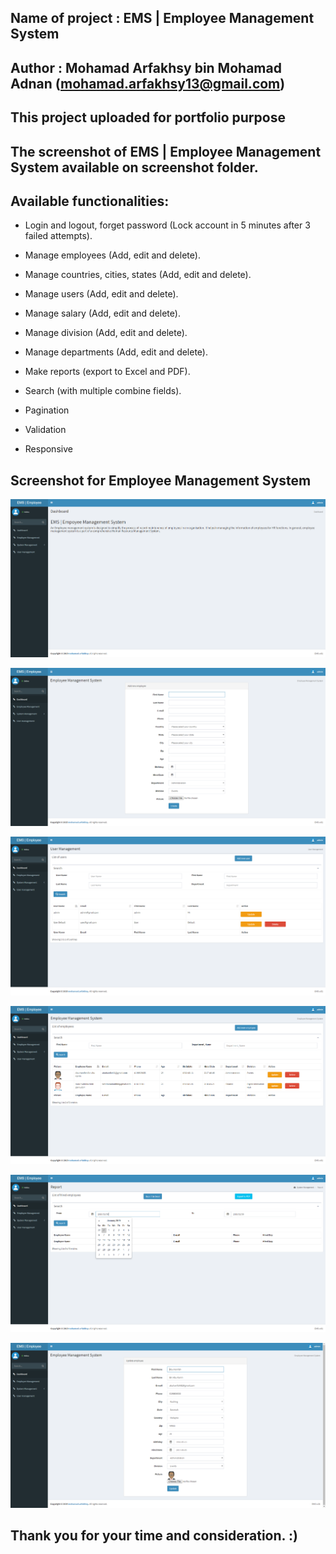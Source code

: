 ## Name of project : EMS | Employee Management System

## Author : Mohamad Arfakhsy bin Mohamad Adnan (mohamad.arfakhsy13@gmail.com)

## This project uploaded for portfolio purpose

## The screenshot of EMS | Employee Management System available on screenshot folder.

## Available functionalities:

+ Login and logout, forget password  (Lock account in 5 minutes after 3 failed attempts).

+ Manage employees (Add, edit and delete).

+ Manage countries, cities, states (Add, edit and delete).

+ Manage users (Add, edit and delete).

+ Manage salary (Add, edit and delete).

+ Manage division (Add, edit and delete).

+ Manage departments (Add, edit and delete).

+ Make reports (export to Excel and PDF).

+ Search (with multiple combine fields).

+ Pagination

+ Validation

+ Responsive

## Screenshot for Employee Management System

![Image of Dashboard](https://raw.githubusercontent.com/mohamadarfakhsy13/employee-management-system/master/screenshot/Dashboard%20page.png)

![Image of Add New Employee](https://raw.githubusercontent.com/mohamadarfakhsy13/employee-management-system/master/screenshot/Add%20new%20employee%20page.png)

![Image of Admin management](https://raw.githubusercontent.com/mohamadarfakhsy13/employee-management-system/master/screenshot/Admin%20management%20page.png)

![Image of Employee management](https://raw.githubusercontent.com/mohamadarfakhsy13/employee-management-system/master/screenshot/List%20of%20employees%20page.png)

![Image of Report](https://raw.githubusercontent.com/mohamadarfakhsy13/employee-management-system/master/screenshot/Report%20page.png)

![Image of Update data](https://raw.githubusercontent.com/mohamadarfakhsy13/employee-management-system/master/screenshot/Update%20employee%20page.png)

## Thank you for your time and consideration. :)
